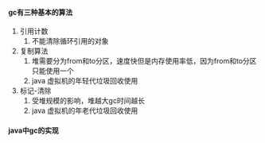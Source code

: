 #### gc有三种基本的算法



1. 引用计数
   1. 不能清除循环引用的对象
2. 复制算法
   1. 堆需要分为from和to分区，速度快但是内存使用率低，因为from和to分区只能使用一个
   2. java 虚拟机的年轻代垃圾回收使用
3. 标记-清除
   1. 受堆规模的影响，堆越大gc时间越长
   2. java 虚拟机的年老代垃圾回收使用



#### java中gc的实现




